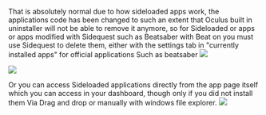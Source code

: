 That is absolutely normal due to how sideloaded apps work, the applications code has been changed to such an extent that Oculus built in uninstaller will not be able to remove it anymore, so for Sideloaded or apps or apps modified with Sidequest such as Beatsaber with Beat on you must use Sidequest to delete them, either with the settings tab in "currently installed apps" for official applications Such as beatsaber
![](https://cdn.discordapp.com/attachments/608376262347587595/608376346057375795/setting.png)

![](https://cdn.discordapp.com/attachments/608376262347587595/608376472708710417/Uninstall.png)



Or you can access Sideloaded applications directly from the app page itself which you can access in your dashboard, though only if you did not install them Via Drag and drop or manually with windows file explorer. 
![](https://cdn.discordapp.com/attachments/608376262347587595/608377482655039529/Dashboard.png)